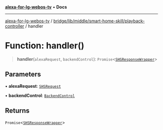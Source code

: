 [**alexa-for-lg-webos-tv**](../../../../../../README.md) • **Docs**

***

[alexa-for-lg-webos-tv](../../../../../../modules.md) / [bridge/lib/middle/smart-home-skill/playback-controller](../README.md) / handler

# Function: handler()

> **handler**(`alexaRequest`, `backendControl`): `Promise`\<[`SHSResponseWrapper`](../../../../../../common/smart-home-skill/response/classes/SHSResponseWrapper.md)\>

## Parameters

• **alexaRequest**: [`SHSRequest`](../../../../../../common/smart-home-skill/request/classes/SHSRequest.md)

• **backendControl**: [`BackendControl`](../../../../backend/backend-control/classes/BackendControl.md)

## Returns

`Promise`\<[`SHSResponseWrapper`](../../../../../../common/smart-home-skill/response/classes/SHSResponseWrapper.md)\>
